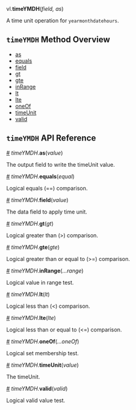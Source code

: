 vl.<b>timeYMDH</b>(<em>field, as</em>)

A time unit operation for <code>yearmonthdatehours</code>.

## <code>timeYMDH</code> Method Overview

* <a href="#as">as</a>
* <a href="#equals">equals</a>
* <a href="#field">field</a>
* <a href="#gt">gt</a>
* <a href="#gte">gte</a>
* <a href="#inRange">inRange</a>
* <a href="#lt">lt</a>
* <a href="#lte">lte</a>
* <a href="#oneOf">oneOf</a>
* <a href="#timeUnit">timeUnit</a>
* <a href="#valid">valid</a>

## <code>timeYMDH</code> API Reference

<a id="as" href="#as">#</a>
<em>timeYMDH</em>.<b>as</b>(<em>value</em>)

The output field to write the timeUnit value.

<a id="equals" href="#equals">#</a>
<em>timeYMDH</em>.<b>equals</b>(<em>equal</em>)

Logical equals (==) comparison.

<a id="field" href="#field">#</a>
<em>timeYMDH</em>.<b>field</b>(<em>value</em>)

The data field to apply time unit.

<a id="gt" href="#gt">#</a>
<em>timeYMDH</em>.<b>gt</b>(<em>gt</em>)

Logical greater than (>) comparison.

<a id="gte" href="#gte">#</a>
<em>timeYMDH</em>.<b>gte</b>(<em>gte</em>)

Logical greater than or equal to (>=) comparison.

<a id="inRange" href="#inRange">#</a>
<em>timeYMDH</em>.<b>inRange</b>(<em>...range</em>)

Logical value in range test.

<a id="lt" href="#lt">#</a>
<em>timeYMDH</em>.<b>lt</b>(<em>lt</em>)

Logical less than (<) comparison.

<a id="lte" href="#lte">#</a>
<em>timeYMDH</em>.<b>lte</b>(<em>lte</em>)

Logical less than or equal to (<=) comparison.

<a id="oneOf" href="#oneOf">#</a>
<em>timeYMDH</em>.<b>oneOf</b>(<em>...oneOf</em>)

Logical set membership test.

<a id="timeUnit" href="#timeUnit">#</a>
<em>timeYMDH</em>.<b>timeUnit</b>(<em>value</em>)

The timeUnit.

<a id="valid" href="#valid">#</a>
<em>timeYMDH</em>.<b>valid</b>(<em>valid</em>)

Logical valid value test.

